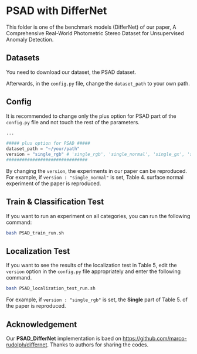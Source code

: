 # PSAD with DifferNet

This folder is one of the benchmark models (DifferNet) of our paper, A Comprehensive Real-World Photometric Stereo Dataset for Unsupervised Anomaly Detection.

## ****Datasets****

You need to download our dataset, the PSAD dataset.

Afterwards, in the `config.py` file, change the `dataset_path` to your own path.

## Config

It is recommended to change only the plus option for PSAD part of the `config.py` file and not touch the rest of the parameters.

```python
...

##### plus option for PSAD #####
dataset_path = "~/your/path"
version = "single_rgb" # 'single_rgb', 'single_normal', 'single_gx', 'single_gy', 'single_gauss_curvature', 'single_mean_curvature', 'multi_early_rgb', 'multi_late_mean_pooling', 'multi_late_mean_pooling_rgb+normal', 'multi_late_mean_pooling_albedo+normal', 'multi_late_max_pooling', 'multi_late_mean_max_pooling'
###############################
```

By changing the `version`, the experiments in our paper can be reproduced. For example, if `version : "single_normal"` is set, Table 4. surface normal experiment of the paper is reproduced.

## Train & Classification Test

If you want to run an experiment on all categories, you can run the following command:

```bash
bash PSAD_train_run.sh
```

## Localization Test

If you want to see the results of the localization test in Table 5, edit the `version` option in the `config.py` file appropriately and enter the following command. 

```bash
bash PSAD_localization_test_run.sh
```

For example, if `version : "single_rgb"` is set, the **Single** part of Table 5. of the paper is reproduced.

## ****Acknowledgement****

Our **PSAD_DifferNet** implementation is baed on https://github.com/marco-rudolph/differnet. Thanks to authors for sharing the codes.